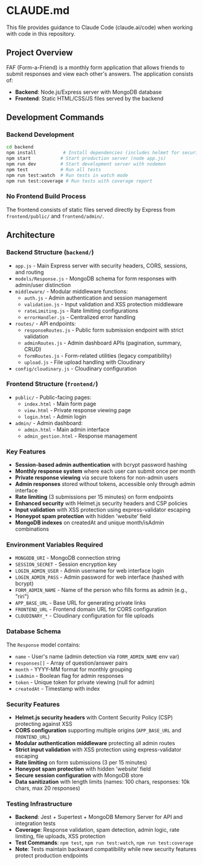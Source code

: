 # CLAUDE.md

This file provides guidance to Claude Code (claude.ai/code) when working with code in this repository.

## Project Overview

FAF (Form-a-Friend) is a monthly form application that allows friends to submit responses and view each other's answers. The application consists of:

- **Backend**: Node.js/Express server with MongoDB database
- **Frontend**: Static HTML/CSS/JS files served by the backend

## Development Commands

### Backend Development
```bash
cd backend
npm install          # Install dependencies (includes helmet for security)
npm start           # Start production server (node app.js)
npm run dev         # Start development server with nodemon
npm test            # Run all tests
npm run test:watch  # Run tests in watch mode
npm run test:coverage # Run tests with coverage report
```


### No Frontend Build Process
The frontend consists of static files served directly by Express from `frontend/public/` and `frontend/admin/`.

## Architecture

### Backend Structure (`backend/`)
- `app.js` - Main Express server with security headers, CORS, sessions, and routing
- `models/Response.js` - MongoDB schema for form responses with admin/user distinction
- `middleware/` - Modular middleware functions:
  - `auth.js` - Admin authentication and session management
  - `validation.js` - Input validation and XSS protection middleware
  - `rateLimiting.js` - Rate limiting configurations
  - `errorHandler.js` - Centralized error handling
- `routes/` - API endpoints:
  - `responseRoutes.js` - Public form submission endpoint with strict validation
  - `adminRoutes.js` - Admin dashboard APIs (pagination, summary, CRUD)
  - `formRoutes.js` - Form-related utilities (legacy compatibility)
  - `upload.js` - File upload handling with Cloudinary
- `config/cloudinary.js` - Cloudinary configuration

### Frontend Structure (`frontend/`)
- `public/` - Public-facing pages:
  - `index.html` - Main form page
  - `view.html` - Private response viewing page
  - `login.html` - Admin login
- `admin/` - Admin dashboard:
  - `admin.html` - Main admin interface
  - `admin_gestion.html` - Response management

### Key Features
- **Session-based admin authentication** with bcrypt password hashing
- **Monthly response system** where each user can submit once per month
- **Private response viewing** via secure tokens for non-admin users
- **Admin responses** stored without tokens, accessible only through admin interface
- **Rate limiting** (3 submissions per 15 minutes) on form endpoints
- **Enhanced security** with Helmet.js security headers and CSP policies
- **Input validation** with XSS protection using express-validator escaping
- **Honeypot spam protection** with hidden 'website' field
- **MongoDB indexes** on createdAt and unique month/isAdmin combinations

### Environment Variables Required
- `MONGODB_URI` - MongoDB connection string
- `SESSION_SECRET` - Session encryption key
- `LOGIN_ADMIN_USER` - Admin username for web interface login
- `LOGIN_ADMIN_PASS` - Admin password for web interface (hashed with bcrypt)
- `FORM_ADMIN_NAME` - Name of the person who fills forms as admin (e.g., "riri")
- `APP_BASE_URL` - Base URL for generating private links
- `FRONTEND_URL` - Frontend domain URL for CORS configuration
- `CLOUDINARY_*` - Cloudinary configuration for file uploads

### Database Schema
The `Response` model contains:
- `name` - User's name (admin detection via `FORM_ADMIN_NAME` env var)
- `responses[]` - Array of question/answer pairs
- `month` - YYYY-MM format for monthly grouping
- `isAdmin` - Boolean flag for admin responses
- `token` - Unique token for private viewing (null for admin)
- `createdAt` - Timestamp with index

### Security Features
- **Helmet.js security headers** with Content Security Policy (CSP) protecting against XSS
- **CORS configuration** supporting multiple origins (`APP_BASE_URL` and `FRONTEND_URL`)
- **Modular authentication middleware** protecting all admin routes
- **Strict input validation** with XSS protection using express-validator escaping
- **Rate limiting** on form submissions (3 per 15 minutes)
- **Honeypot spam protection** with hidden 'website' field
- **Secure session configuration** with MongoDB store
- **Data sanitization** with length limits (names: 100 chars, responses: 10k chars, max 20 responses)

### Testing Infrastructure
- **Backend**: Jest + Supertest + MongoDB Memory Server for API and integration tests
- **Coverage**: Response validation, spam detection, admin logic, rate limiting, file uploads, XSS protection
- **Test Commands**: `npm test`, `npm run test:watch`, `npm run test:coverage`
- **Note**: Tests maintain backward compatibility while new security features protect production endpoints